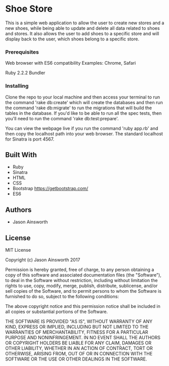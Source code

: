 # Shoe Store

This is a simple web application to allow the user to create new stores and a new shoes, while being able to update and delete all data related to shoes and stores. It also allows the user to add shoes to a specific store and will display back to the user, which shoes belong to a specific store.

### Prerequisites

Web browser with ES6 compatibility
Examples: Chrome, Safari

Ruby 2.2.2
Bundler

### Installing


Clone the repo to your local machine and then access your terminal to run the command 'rake db:create' which will create the databases and then run the command 'rake db:migrate' to run the migrations that will build the tables in the database. If you'd like to be able to run all the spec tests, then you'll need to run the command 'rake db:test:prepare'.

You can view the webpage live if you run the command 'ruby app.rb' and then copy the localhost path into your web browser. The standard localhost for Sinatra is port 4567.

## Built With

* Ruby
* Sinatra
* HTML
* CSS
* Bootstrap https://getbootstrap.com/
* ES6


## Authors

* Jason Ainsworth

## License

MIT License

Copyright (c) Jason Ainsworth 2017

Permission is hereby granted, free of charge, to any person obtaining a copy
of this software and associated documentation files (the "Software"), to deal
in the Software without restriction, including without limitation the rights
to use, copy, modify, merge, publish, distribute, sublicense, and/or sell
copies of the Software, and to permit persons to whom the Software is
furnished to do so, subject to the following conditions:

The above copyright notice and this permission notice shall be included in all
copies or substantial portions of the Software.

THE SOFTWARE IS PROVIDED "AS IS", WITHOUT WARRANTY OF ANY KIND, EXPRESS OR
IMPLIED, INCLUDING BUT NOT LIMITED TO THE WARRANTIES OF MERCHANTABILITY,
FITNESS FOR A PARTICULAR PURPOSE AND NONINFRINGEMENT. IN NO EVENT SHALL THE
AUTHORS OR COPYRIGHT HOLDERS BE LIABLE FOR ANY CLAIM, DAMAGES OR OTHER
LIABILITY, WHETHER IN AN ACTION OF CONTRACT, TORT OR OTHERWISE, ARISING FROM,
OUT OF OR IN CONNECTION WITH THE SOFTWARE OR THE USE OR OTHER DEALINGS IN THE
SOFTWARE.
